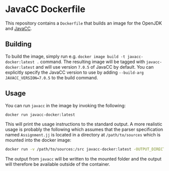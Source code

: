 # JavaCC Dockerfile 

This repository contains a `Dockerfile` that builds an image for the OpenJDK and [JavaCC](https://javacc.github.io/javacc/). 

## Building

To build the image, simply run e.g. `docker image build -t javacc-docker:latest .` command. The resulting image will be tagged with `javacc-docker:latest` and will use version `7.0.5` of JavaCC by default. You can explicitly specify the JavaCC version to use by adding `--build-arg JAVACC_VERSION=7.0.5` to the build command.

## Usage

You can run `javacc` in the image by invoking the following:

```bash
docker run javacc-docker:latest
```

This will print the usage instructions to the standard output. A more realistic usage is probably the following which assumes that the parser specification named `Assignment.jj` is located in a directory at `/path/to/sources` which is mounted into the docker image:

```bash
docker run -v /path/to/sources:/src javacc-docker:latest -OUTPUT_DIRECTORY=/src/ /src/Assignment.jj
```

The output from `javacc` will be written to the mounted folder and the output will therefore be available outside of the container.